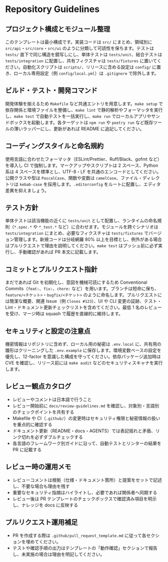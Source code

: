 # Repository Guidelines

## プロジェクト構成とモジュール整理
このテンプレートは最小構成です。実装コードは `src/` にまとめ、領域別に `src/api`・`src/core`・`src/ui` のように分類して可読性を保ちます。テストは `tests/` 直下で同じ構造を鏡写しにし、単体テストは `tests/unit`、結合テストは `tests/integration` に配置し、共有フィクスチャは `tests/fixtures` に置いてください。自動化スクリプトは `scripts/`、リリースに含める設定は `config/` に置き、ローカル専用設定（例 `config/local.yml`）は `.gitignore` で除外します。

## ビルド・テスト・開発コマンド
開発体験を揃えるため `Makefile` など共通エントリを用意します。`make setup` で依存関係と環境ファイルを整備し、`make lint` で静的解析やフォーマッタを実行し、`make test` で自動テストを一括実行し、`make run` でローカルアプリやサンドボックスを起動します。各ターゲットは `npm run` や `poetry run` など既存ツールの薄いラッパーにし、更新があれば README に追記してください。

## コーディングスタイルと命名規約
使用言語に合わせたフォーマッタ（ESLint/Prettier、Ruff/Black、gofmt など）を導入し CI で強制します。マークアップやスクリプトは 2 スペース、Python 系は 4 スペースを標準とし、UTF-8・LF を共通のエンコードとしてください。公開クラスや型は `PascalCase`、関数や変数は `camelCase`、ファイル・ディレクトリは `kebab-case` を採用します。`.editorconfig` をルートに配置し、エディタ差異を抑えましょう。

## テスト方針
単体テストは該当機能の近くに `tests/unit` として配置し、ランタイムの命名規則（`*.spec.*` や `*_test.*` など）に合わせます。モジュールを跨ぐシナリオは `tests/integration` にまとめ、必要なフィクスチャは `tests/fixtures` でバージョン管理します。新規コードは分岐網羅 80% 以上を目標とし、例外がある場合はプルリクエストで理由を説明してください。`make test` はプッシュ前に必ず実行し、手動確認があれば PR 本文に記載します。

## コミットとプルリクエスト指針
まだであれば Git を初期化し、意図を機械可読にするため Conventional Commits（`feat:`、`fix:`、`chore:` など）を用います。ブランチは短命に保ち、`feature/<チケット>`・`bugfix/<チケット>` のように命名します。プルリクエストには簡潔な概要、関連 Issue（例 `Closes #123`）、UI や CLI 変更の証跡、テスト・Lint・ドキュメント更新チェックリストを含めてください。最低 1 名のレビューを受け、マージ時は squash で履歴を直線的に維持します。

## セキュリティと設定の注意点
機密情報はリポジトリに含めず、ローカル用の秘密は `.env.local` に、共有用の雛形はクリーニングした `.env.example` に保存します。環境変数ベースの設定を優先し、12-factor を意識した構成を守ってください。依存パッケージ追加時は CVE を確認し、リリース前には `make audit` などのセキュリティスキャナを実行します。

## レビュー観点カタログ
- レビューやコメントは日本語で行うこと
- レビュー開始前に `docs/review-guidelines.md` を確認し、対象別・言語別のチェックポイントを共有する
- Makefile や CI（`.github/`）の変更時はセキュリティ権限と秘密情報の扱いを重点的に確認する
- ドキュメント更新（README・docs・AGENTS）では表記揺れと矛盾、リンク切れを必ずダブルチェックする
- 各言語のフレームワーク別ガイドに沿って、自動テストとリンターの結果を PR に記載する

## レビュー時の運用メモ
- レビューコメントは根拠（仕様・ドキュメント箇所）と提案をセットで記述し、不要な場合も理由を残す
- 重要なセキュリティ指摘はハイライトし、必要であれば関係者へ同期する
- レビュー後は PR テンプレートのチェックボックスで確認済み項目を明示し、ナレッジを docs に反映する

## プルリクエスト運用補足
- PR を作成する際は `.github/pull_request_template.md` に従って各セクションを埋めてください。
- テストや確認手順の出力はテンプレートの「動作確認」セクションで報告し、未実施の場合は理由を明記してください。
